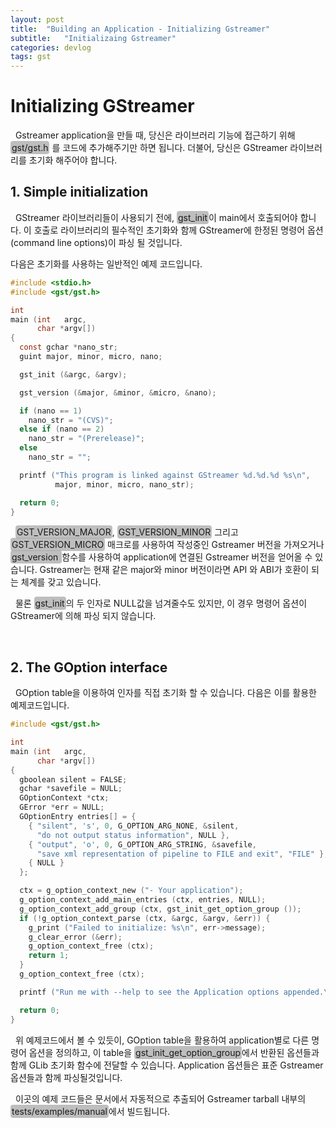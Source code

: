 ```yaml
---
layout: post
title:  "Building an Application - Initializing Gstreamer"
subtitle:   "Initializaing Gstreamer"
categories: devlog
tags: gst
---
```


<style>
.fill_color {background-color:rgba(164,164,164,0.7);border-radius:4px;padding:2px;}
.blue_l {color:#323C73;}
</style>

# __Initializing GStreamer__

&nbsp; Gstreamer application을 만들 때, 당신은 라이브러리 기능에 접근하기 위해 <span class="fill_color">gst/gst.h</span> 를 코드에 추가해주기만 하면 됩니다. 더불어, 당신은 GStreamer 라이브러리를 초기화 해주어야 합니다.

## __1. Simple initialization__

&nbsp; GStreamer 라이브러리들이 사용되기 전에, <span class="fill_color">gst_init</span>이 main에서 호출되어야 합니다. 이 호출로 라이브러리의 필수적인 초기화와 함께 GStreamer에 한정된 명령어 옵션(command line options)이 파싱 될 것입니다. 


다음은 초기화를 사용하는 일반적인 예제 코드입니다.
```c
#include <stdio.h>
#include <gst/gst.h>

int
main (int   argc,
      char *argv[])
{
  const gchar *nano_str;
  guint major, minor, micro, nano;

  gst_init (&argc, &argv);

  gst_version (&major, &minor, &micro, &nano);

  if (nano == 1)
    nano_str = "(CVS)";
  else if (nano == 2)
    nano_str = "(Prerelease)";
  else
    nano_str = "";

  printf ("This program is linked against GStreamer %d.%d.%d %s\n",
          major, minor, micro, nano_str);

  return 0;
}
```
&nbsp; <span class="fill_color"> GST_VERSION_MAJOR</span>, <span class="fill_color"> GST_VERSION_MINOR</span> 그리고 <span class="fill_color"> GST_VERSION_MICRO</span> 매크로를 사용하여 작성중인 Gstreamer 버전을 가져오거나 <span class="fill_color"> gst_version </span> 함수를 사용하여 application에 연결된 Gstreamer 버전을 얻어올 수 있습니다. Gstreamer는 현재 같은 major와 minor 버전이라면 API 와 ABI가 호환이 되는 체계를 갖고 있습니다.

&nbsp; 물론 <span class="fill_color">gst_init</span>의 두 인자로 NULL값을 넘겨줄수도 있지만, 이 경우 명령어 옵션이 GStreamer에 의해 파싱 되지 않습니다.

<br>

## __2. The GOption interface__

&nbsp; GOption table을 이용하여 인자를 직접 초기화 할 수 있습니다. 다음은 이를 활용한 예제코드입니다.
```c
#include <gst/gst.h>

int
main (int   argc,
      char *argv[])
{
  gboolean silent = FALSE;
  gchar *savefile = NULL;
  GOptionContext *ctx;
  GError *err = NULL;
  GOptionEntry entries[] = {
    { "silent", 's', 0, G_OPTION_ARG_NONE, &silent,
      "do not output status information", NULL },
    { "output", 'o', 0, G_OPTION_ARG_STRING, &savefile,
      "save xml representation of pipeline to FILE and exit", "FILE" },
    { NULL }
  };

  ctx = g_option_context_new ("- Your application");
  g_option_context_add_main_entries (ctx, entries, NULL);
  g_option_context_add_group (ctx, gst_init_get_option_group ());
  if (!g_option_context_parse (ctx, &argc, &argv, &err)) {
    g_print ("Failed to initialize: %s\n", err->message);
    g_clear_error (&err);
    g_option_context_free (ctx);
    return 1;
  }
  g_option_context_free (ctx);

  printf ("Run me with --help to see the Application options appended.\n");

  return 0;
}
```

&nbsp; 위 예제코드에서 볼 수 있듯이, GOption table을 활용하여 application별로 다른 명령어 옵션을 정의하고, 이 table을 <span class="fill_color">gst_init_get_option_group</span>에서 반환된 옵션들과 함께 GLib 초기화 함수에 전달할 수 있습니다. Application 옵션들은 표준 Gstreamer 옵션들과 함께 파싱될것입니다.

&nbsp; 이곳의 예제 코드들은 문서에서 자동적으로 추출되어 Gstreamer tarball 내부의 <span class="fill_color">tests/examples/manual</span>에서 빌드됩니다.
